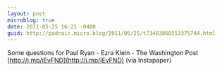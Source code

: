```yaml
---
layout: post
microblog: true
date: 2011-05-25 16:21 -0400
guid: http://padraic.micro.blog/2011/05/25/t73483860553375744.html
---
```

Some questions for Paul Ryan - Ezra Klein - The Washington Post [http://j.mp/iEvFND](http://j.mp/iEvFND) (via Instapaper)
